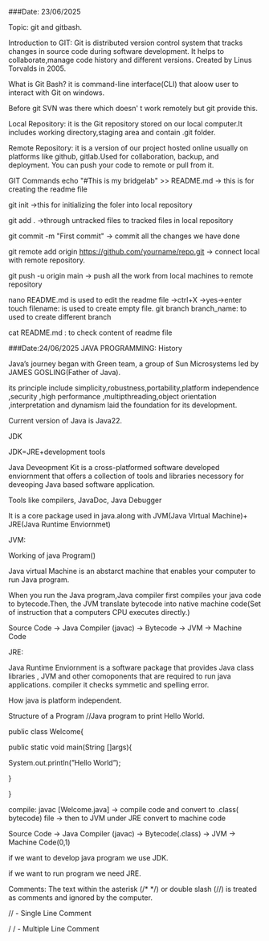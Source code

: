 ###Date: 23/06/2025

Topic: git and gitbash.

Introduction to GIT: Git is distributed version control system that tracks changes in source code during software development. It helps to collaborate,manage code history and different versions. Created by Linus Torvalds in 2005.

What is Git Bash? it is command-line interface(CLI) that aloow user to interact with Git on windows.

Before git SVN was there which doesn' t work remotely but git provide this.

Local Repository: it is the Git repository stored on our local computer.It includes working directory,staging area and contain .git folder.

Remote Repository: it is a version of our project hosted online usually on platforms like github, gitlab.Used for collaboration, backup, and deployment. You can push your code to remote or pull from it.

GIT Commands echo "#This is my bridgelab" >> README.md -> this is for creating the readme file

git init ->this for initializing the foler into local repository

git add . ->through untracked files to tracked files in local repository

git commit -m "First commit" -> commit all the changes we have done

git remote add origin https://github.com/yourname/repo.git -> connect local with remote repository.

git push -u origin main -> push all the work from local machines to remote repository

nano README.md is used to edit the readme file ->ctrl+X ->yes->enter touch filename: is used to create empty file. git branch branch_name: to used to create different branch

cat README.md : to check content of readme file

###Date:24/06/2025 JAVA PROGRAMMING: History

Java’s journey began with Green team, a group of Sun Microsystems led by JAMES GOSLING(Father of Java).

its principle include simplicity,robustness,portability,platform independence ,security ,high performance ,multipthreading,object orientation ,interpretation and dynamism laid the foundation for its development.

Current version of Java is Java22.

JDK

JDK=JRE+development tools

Java Deveopment Kit is a cross-platformed software developed enviornment that offers a collection of tools and libraries necessory for deveoping Java based software application.

Tools like compilers, JavaDoc, Java Debugger

It is a core package used in java.along with JVM(Java VIrtual Machine)+ JRE(Java Runtime Enviornmet)

JVM:

Working of java Program()

Java virtual Machine is an abstarct machine that enables your computer to run Java program.

When you run the Java program,Java compiler first compiles your java code to bytecode.Then, the JVM translate bytecode into native machine code(Set of instruction that a computers CPU executes directly.)

Source Code → Java Compiler (javac) → Bytecode → JVM → Machine Code

JRE:

Java Runtime Enviornment is a software package that provides Java class libraries , JVM and other comoponents that are required to run java applications. compiler it checks symmetic and spelling error.

How java is platform independent.

Structure of a Program
//Java program to print Hello World.

public class Welcome{

public static void main(String []args){

System.out.println(”Hello World”);

}

}

compile: javac [Welcome.java] → compile code and convert to .class( bytecode) file → then to JVM under JRE convert to machine code

Source Code → Java Compiler (javac) → Bytecode(.class) → JVM → Machine Code(0,1)

if we want to develop java program we use JDK.

if we want to run program we need JRE.

Comments:
The text within the asterisk (/* */) or double slash (//) is treated as comments and ignored by the computer.

// - Single Line Comment

/ / - Multiple Line Comment
